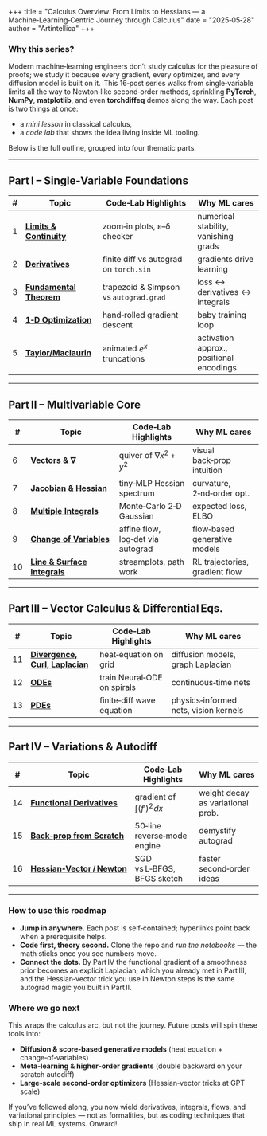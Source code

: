 +++
title = "Calculus Overview: From Limits to Hessians — a Machine‑Learning‑Centric Journey through Calculus"
date  = "2025‑05‑28"
author = "Artintellica"
+++

### Why this series?

Modern machine‑learning engineers don’t study calculus for the pleasure of
proofs; we study it because every gradient, every optimizer, and every diffusion
model is built on it.  This 16‑post series walks from single‑variable limits all
the way to Newton‑like second‑order methods, sprinkling **PyTorch**, **NumPy**,
**matplotlib**, and even **torchdiffeq** demos along the way. Each post is two
things at once:

- a _mini lesson_ in classical calculus,
- a _code lab_ that shows the idea living inside ML tooling.

Below is the full outline, grouped into four thematic parts.

---

## Part I – Single‑Variable Foundations

| #   | Topic                                                                     | Code‑Lab Highlights                    | Why ML cares                             |
| --- | ------------------------------------------------------------------------- | -------------------------------------- | ---------------------------------------- |
| 1   | **[Limits & Continuity](/blog/0003-calculus-1-limits-and-continuity.md)** | zoom‐in plots, ε–δ checker             | numerical stability, vanishing grads     |
| 2   | **[Derivatives](/blog/0004-calculus-2-derivatives.md)**                   | finite diff vs autograd on `torch.sin` | gradients drive learning                 |
| 3   | **[Fundamental Theorem](/blog/0005-calculus-3-fundamental-theorem.md)**   | trapezoid & Simpson vs `autograd.grad` | loss ↔ derivatives ↔ integrals         |
| 4   | **[1‑D Optimization](/blog/0006-calculus-4-gradient-descent.md)**         | hand‑rolled gradient descent           | baby training loop                       |
| 5   | **[Taylor/Maclaurin](/blog/0007-calculus-5-taylor-series.md)**            | animated $e^{x}$ truncations           | activation approx., positional encodings |

---

## Part II – Multivariable Core

| #   | Topic                                                                                | Code‑Lab Highlights               | Why ML cares                   |
| --- | ------------------------------------------------------------------------------------ | --------------------------------- | ------------------------------ |
| 6   | **[Vectors & ∇](/blog/0008-calculus-6-vectors-and-gradient.md)**                     | quiver of ∇$x^2+y^2$              | visual back‑prop intuition     |
| 7   | **[Jacobian & Hessian](/blog/0009-calculus-7-jacobian-hessian.md)**                  | tiny‑MLP Hessian spectrum         | curvature, 2‑nd‑order opt.     |
| 8   | **[Multiple Integrals](/blog/0010-calculus-8-multiple-integrals.md)**                | Monte‑Carlo 2‑D Gaussian          | expected loss, ELBO            |
| 9   | **[Change of Variables](/blog/0011-calculus-9-change-of-variables.md)**              | affine flow, log‑det via autograd | flow‑based generative models   |
| 10  | **[Line & Surface Integrals](/blog/0012-calculus-10-line-and-surface-integrals.md)** | streamplots, path work            | RL trajectories, gradient flow |

---

## Part III – Vector Calculus & Differential Eqs.

| #   | Topic                                                                                  | Code‑Lab Highlights         | Why ML cares                          |
| --- | -------------------------------------------------------------------------------------- | --------------------------- | ------------------------------------- |
| 11  | **[Divergence, Curl, Laplacian](/blog/0013-calculus-11-divergence-curl-laplacian.md)** | heat‑equation on grid       | diffusion models, graph Laplacian     |
| 12  | **[ODEs](/blog/0014-calculus-12-odes.md)**                                             | train Neural‑ODE on spirals | continuous‑time nets                  |
| 13  | **[PDEs](/blog/0015-calculus-13-pdes.md)**                                             | finite‑diff wave equation   | physics‑informed nets, vision kernels |

---

## Part IV – Variations & Autodiff

| #   | Topic                                                                          | Code‑Lab Highlights           | Why ML cares                      |
| --- | ------------------------------------------------------------------------------ | ----------------------------- | --------------------------------- |
| 14  | **[Functional Derivatives](/blog/0016-calculus-14-calculus-of-variations.md)** | gradient of $\int (f')^2\!dx$ | weight decay as variational prob. |
| 15  | **[Back‑prop from Scratch](/blog/0017-calculus-15-back-prop-from-scratch.md)** | 50‑line reverse‑mode engine   | demystify autograd                |
| 16  | **[Hessian‑Vector / Newton](/blog/0018-calculus-16-second-order-methods.md)**  | SGD vs L‑BFGS, BFGS sketch    | faster second‑order ideas         |

---

### How to use this roadmap

- **Jump in anywhere.** Each post is self‑contained; hyperlinks point back when
  a prerequisite helps.
- **Code first, theory second.** Clone the repo and _run the notebooks_ — the
  math sticks once you see numbers move.
- **Connect the dots.** By Part IV the functional gradient of a smoothness prior
  becomes an explicit Laplacian, which you already met in Part III, and the
  Hessian‑vector trick you use in Newton steps is the same autograd magic you
  built in Part II.

### Where we go next

This wraps the calculus arc, but not the journey. Future posts will spin these
tools into:

- **Diffusion & score‑based generative models** (heat equation +
  change‑of‑variables)
- **Meta‑learning & higher‑order gradients** (double backward on your scratch
  autodiff)
- **Large‑scale second‑order optimizers** (Hessian‑vector tricks at GPT scale)

If you’ve followed along, you now wield derivatives, integrals, flows, and
variational principles — not as formalities, but as coding techniques that ship
in real ML systems. Onward!
